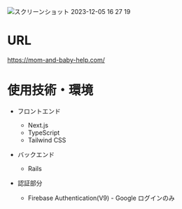 ![スクリーンショット 2023-12-05 16 27 19](https://github.com/ASAMI-TAKAOKA/next-firebase-auth/assets/77926245/cd5230b0-4cb7-43c4-a9b5-b48fe6101529)
# URL
https://mom-and-baby-help.com/

# 使用技術・環境
- フロントエンド
  - Next.js
  - TypeScript
  - Tailwind CSS

- バックエンド
  - Rails

- 認証部分
  - Firebase Authentication(V9) - Google ログインのみ

